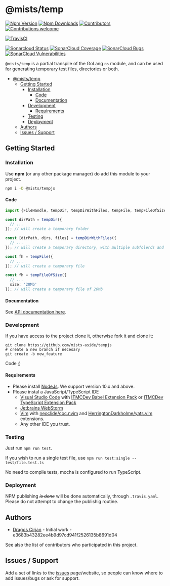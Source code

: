 # @mists/temp

<!-- Set of shield/badges explaining where to find more information about the project (i.e. Where to look for unit test reports, where to see code coverage and code scans, etc.). You can find a lot of them on https://shields.io/) -->

[![Npm Version](https://img.shields.io/npm/v/frameworks.svg)](https://www.npmjs.com/package/@mists/temp)
[![Npm Downloads](https://img.shields.io/npm/dw/@mists/temp)](https://www.npmjs.com/package/@mists/temp)
[![Contributors](https://img.shields.io/github/contributors/mists-aside/tempjs)](https://img.shields.io/github/contributors/mists-aside/tempjs)
[![Contributions welcome](https://img.shields.io/badge/contributions-welcome-brightgreen.svg?style=flat)](https://github.com/mists-aside/tempjs/issues)

[![TravisCI](https://travis-ci.org/mists-aside/tempjs.svg?branch=master)](https://travis-ci.org/mists-aside/tempjs)
<!-- [![CircleCI](https://circleci.com/gh/mists-aside/tempjs.svg?style=shield)](https://circleci.com/gh/mists-aside/tempjs) -->

[![Sonarcloud Status](https://sonarcloud.io/api/project_badges/measure?project=mists-aside_tempjs&metric=alert_status)](https://sonarcloud.io/dashboard?id=mists-aside_tempjs) 
[![SonarCloud Coverage](https://sonarcloud.io/api/project_badges/measure?project=mists-aside_tempjs&metric=coverage)](https://sonarcloud.io/component_measures/metric/coverage/list?id=mists-aside_tempjs)
[![SonarCloud Bugs](https://sonarcloud.io/api/project_badges/measure?project=mists-aside_tempjs&metric=bugs)](https://sonarcloud.io/component_measures/metric/reliability_rating/list?id=mists-aside_tempjs)
[![SonarCloud Vulnerabilities](https://sonarcloud.io/api/project_badges/measure?project=mists-aside_tempjs&metric=vulnerabilities)](https://sonarcloud.io/component_measures/metric/security_rating/list?id=mists-aside_tempjs)

<!--
[![Donate to this project using Patreon](https://img.shields.io/badge/patreon-donate-yellow.svg)](https://patreon.com/dragoscirjan)
[![Donate to this project using Paypal](https://img.shields.io/badge/paypal-donate-yellow.svg)](https://www.paypal.com/cgi-bin/webscr?cmd=_s-xclick&hosted_button_id=UMMN8JPLVAUR4&source=url)
[![Donate to this project using Flattr](https://img.shields.io/badge/flattr-donate-yellow.svg)](https://flattr.com/profile/balupton)
[![Donate to this project using Liberapay](https://img.shields.io/badge/liberapay-donate-yellow.svg)](https://liberapay.com/dragoscirjan)
[![Donate to this project using Thanks App](https://img.shields.io/badge/thanksapp-donate-yellow.svg)](https://givethanks.app/donate/npm/badges)
[![Donate to this project using Boost Lab](https://img.shields.io/badge/boostlab-donate-yellow.svg)](https://boost-lab.app/dragoscirjan/badges)
[![Donate to this project using Buy Me A Coffee](https://img.shields.io/badge/buy%20me%20a%20coffee-donate-yellow.svg)](https://buymeacoffee.com/balupton)
[![Donate to this project using Open Collective](https://img.shields.io/badge/open%20collective-donate-yellow.svg)](https://opencollective.com/dragoscirjan)
[![Donate to this project using Cryptocurrency](https://img.shields.io/badge/crypto-donate-yellow.svg)](https://dragoscirjan.me/crypto)
[![Donate to this project using Paypal](https://img.shields.io/badge/paypal-donate-yellow.svg)](https://dragoscirjan.me/paypal)
[![Buy an item on our wishlist for us](https://img.shields.io/badge/wishlist-donate-yellow.svg)](https://dragoscirjan.me/wishlist)
-->

`@mists/temp` is a partial transpile of the GoLang `os` module, and can be used for generating temporary test files, directories or both.

<!-- TOC -->

- [@mists/temp](#miststemp)
  - [Getting Started](#getting-started)
    - [Installation](#installation)
      - [Code](#code)
      - [Documentation](#documentation)
    - [Development](#development)
      - [Requirements](#requirements)
    - [Testing](#testing)
    - [Deployment](#deployment)
  - [Authors](#authors)
  - [Issues / Support](#issues--support)

<!-- /TOC -->

## Getting Started

### Installation

Use **npm** (or any other package manager) do add this module to your project.

```bash
npm i -D @mists/tempjs
```

#### Code

```typescript
import {FileHandle, tempDir, tempDirWithFiles, tempFile, tempFileOfSize} from '@mists/tempjs';

const dirPath = tempDir({
  // ...
}); // will create a temporary folder

const [dirPath, dirs, files] = tempDirWithFiles({
  // ...
}); // will create a temporary directory, with multiple subfolerds and files

const fh = tempFile({
  // ...
}); // will create a temporary file

const fh = tempFileOfSize({
  // ...
  size: '20Mb'
}); // will create a temporary file of 20Mb

```

#### Documentation

See [API documentation here](https://mists-aside.github.io/tempjs).

### Development

If you have access to the project clone it, otherwise fork it and clone it:

```
git clone https://github.com/mists-aside/tempjs
# create a new branch if necesary
git create -b new_feature
```

Code ;)

#### Requirements

- Please install [NodeJs](https://nodejs.org/en/). We support version 10.x and above.
- Please instal a JavaScript/TypeScript IDE
  - [Visual Studio Code](https://code.visualstudio.com/) with [ITMCDev Babel Extension Pack](https://marketplace.visualstudio.com/items?itemName=itmcdev.node-babel-extension-pack) or [ITMCDev TypeScript Extension Pack](https://marketplace.visualstudio.com/items?itemName=itmcdev.node-typescript-extension-pack)
  - [Jetbrains WebStorm](https://www.jetbrains.com/webstorm/)
  - [Vim](https://www.vim.org/) with [neoclide/coc.nvim](https://github.com/neoclide/coc.nvim) and [HerringtonDarkholme/yats.vim](https://github.com/HerringtonDarkholme/yats.vim) extensions.
  - Any other IDE you trust.

### Testing

Just run `npm run test`. 

If you wish to run a single test file, use `npm run test:single -- test/file.test.ts`

No need to compile tests, mocha is configured to run TypeScript.

### Deployment

NPM publishing *~~is done~~* will be done automatically, through `.travis.yaml`. Please do not attempt to change the publishig routine.

## Authors

- [Dragos Cirjan](mailto:dragos.cirjan@gmail.com) - Initial work - e3683b43282ee4b9d97cd941f2526135b8691d04

See also the list of contributors who participated in this project.

## Issues / Support

Add a set of links to the [issues](/mists-aside/tempjs/issues) page/website, so people can know where to add issues/bugs or ask for support.
